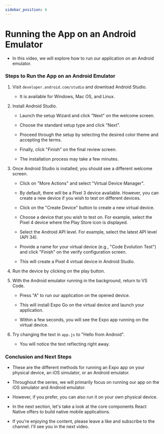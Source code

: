 ```yaml
---
sidebar_position: 6
---
```


# Running the App on an Android Emulator

- In this video, we will explore how to run our application on an Android emulator.

### Steps to Run the App on an Android Emulator

1. Visit `developer.android.com/studio` and download Android Studio.

   - It is available for Windows, Mac OS, and Linux.

2. Install Android Studio.

   - Launch the setup Wizard and click "Next" on the welcome screen.

   - Choose the standard setup type and click "Next".

   - Proceed through the setup by selecting the desired color theme and accepting the terms.

   - Finally, click "Finish" on the final review screen.

   - The installation process may take a few minutes.

3. Once Android Studio is installed, you should see a different welcome screen.

   - Click on "More Actions" and select "Virtual Device Manager".

   - By default, there will be a Pixel 3 device available. However, you can create a new device if you wish to test on different devices.

   - Click on the "Create Device" button to create a new virtual device.

   - Choose a device that you wish to test on. For example, select the Pixel 4 device where the Play Store icon is displayed.

   - Select the Android API level. For example, select the latest API level (API 34).

   - Provide a name for your virtual device (e.g., "Code Evolution Test") and click "Finish" on the verify configuration screen.

   - This will create a Pixel 4 virtual device in Android Studio.

4. Run the device by clicking on the play button.

5. With the Android emulator running in the background, return to VS Code.

   - Press "A" to run our application on the opened device.

   - This will install Expo Go on the virtual device and launch your application.

   - Within a few seconds, you will see the Expo app running on the virtual device.

6. Try changing the text in `app.js` to "Hello from Android".

   - You will notice the text reflecting right away.

### Conclusion and Next Steps

- These are the different methods for running an Expo app on your physical device, an iOS simulator, or an Android emulator.

- Throughout the series, we will primarily focus on running our app on the iOS simulator and Android emulator.

- However, if you prefer, you can also run it on your own physical device.

- In the next section, let's take a look at the core components React Native offers to build native mobile applications.

- If you're enjoying the content, please leave a like and subscribe to the channel. I'll see you in the next video.
